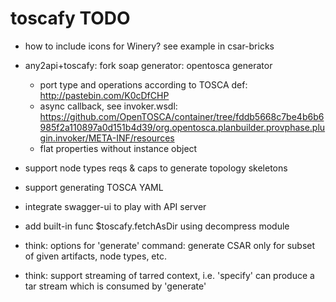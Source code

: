 # toscafy TODO

* how to include icons for Winery? see example in csar-bricks



* any2api+toscafy: fork soap generator: opentosca generator
  * port type and operations according to TOSCA def: http://pastebin.com/K0cDfCHP
  * async callback, see invoker.wsdl: https://github.com/OpenTOSCA/container/tree/fddb5668c7be4b6b6985f2a110897a0d151b4d39/org.opentosca.planbuilder.provphase.plugin.invoker/META-INF/resources
  * flat properties without instance object

* support node types reqs & caps to generate topology skeletons
* support generating TOSCA YAML
* integrate swagger-ui to play with API server
* add built-in func $toscafy.fetchAsDir using decompress module
* think: options for 'generate' command: generate CSAR only for subset of given artifacts, node types, etc.
* think: support streaming of tarred context, i.e. 'specify' can produce a tar stream which is consumed by 'generate'
